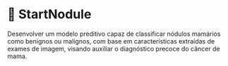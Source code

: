 # 🥼 StartNodule

Desenvolver um modelo preditivo capaz de classificar nódulos mamários como benignos ou malignos, com base em características extraídas de exames de imagem, visando auxiliar o diagnóstico precoce do câncer de mama.

